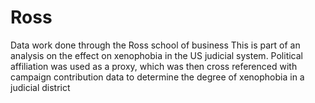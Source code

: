 # Ross
Data work done through the Ross school of business
This is part of an analysis on the effect on xenophobia in the US judicial system. Political affiliation was used as a proxy, which was then cross referenced with campaign contribution data to determine the degree of xenophobia in a judicial district
